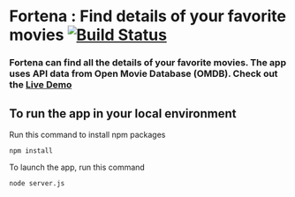 # Fortena : Find details of your favorite movies  [![Build Status](https://travis-ci.org/zweack/Fortena.svg?branch=master)](https://travis-ci.org/zweack/Fortena)

### Fortena can find all the details of your  favorite movies. The app uses API data from Open Movie Database (OMDB). Check out the **[Live Demo](https://fortena.herokuapp.com)**

## To run the app in your local environment

Run this command to install npm packages

```
npm install
```

To launch the app, run this command

```
node server.js 
```


